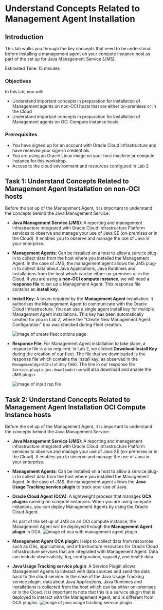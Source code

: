 # Understand Concepts Related to Management Agent Installation

## Introduction

This lab walks you through the key concepts that need to be understood before installing a management agent on your compute instance host as part of the set up for Java Management Service (JMS).

Estimated Time: 15 minutes

### Objectives

In this lab, you will:

* Understand important concepts in preparation for installation of Management agents on non-OCI hosts that are either on-premises or in the Cloud
* Understand important concepts in preparation for installation of Management agents on OCI Compute Instance hosts

### Prerequisites

* You have signed up for an account with Oracle Cloud Infrastructure and have received your sign-in credentials.
* You are using an Oracle Linux image on your host machine or compute instance for this workshop.
* Access to the cloud environment and resources configured in Lab 2


## Task 1: Understand Concepts Related to Management Agent Installation on non-OCI hosts

Before the set up of the Management Agent, it is important to understand the concepts behind the Java Management Service:

* **Java Management Service (JMS)**: A reporting and management infrastructure integrated with Oracle Cloud Infrastructure Platform services to observe and manage your use of Java SE (on-premises or in the Cloud). It enables you to observe and manage the use of Java in your enterprise.

* **Management Agents**: Can be installed on a host to allow a service plug-in to collect data from the host where you installed the Management Agent. In the case of JMS, the management agent allows the JMS plug-in to collect data about Java Applications, Java Runtimes and Installations from the host which can be either on-premises or in the Cloud. If you are using a **non-OCI compute instance**, we will need a **response file** to set up a Management Agent. This response file contains an **install key**.


* **Install Key**: A token required by the **Management Agent** installation. It authorises the Management Agent to communicate with the Oracle Cloud Infrastructure. You can use a single agent install key for multiple Management Agent installations.
This key has been automatically created for you in Lab 2, where the "Create New Management Agent Configuration" box was checked during Fleet creation.

  ![image of create fleet options page](/../images/create-fleet.png)

* **Response File**: For Management Agent installation to take place, a response file is also required. In Lab 2, we clicked **Download Install Key** during the creation of our fleet. The file that we downloaded is the response file which contains the install key, as observed in the `ManagementAgentInstallKey` field. The line in our response file `Service.plugin.jms.download=true` will also download and enable the JMS plugin.

  ![image of input rsp file](/../images/input-rsp-updated.png)

## Task 2: Understand Concepts Related to Management Agent Installation OCI Compute Instance hosts

Before the set up of the Management Agent, it is important to understand the concepts behind the Java Management Service:

* **Java Management Service (JMS)**: A reporting and management infrastructure integrated with Oracle Cloud Infrastructure Platform services to observe and manage your use of Java SE (on-premises or in the Cloud). It enables you to observe and manage the use of Java in your enterprise.

* **Management Agents**: Can be installed on a host to allow a service plug-in to collect data from the host where you installed the Management Agent. In the case of JMS, the management agent allows the **Java Usage Tracking service plugin** to track your use of Java.

* **Oracle Cloud Agent (OCA)**: A lightweight process that manages **OCA plugins** running on compute instances. When you are using compute instances, you can deploy Management Agents by using the Oracle Cloud Agent.

    As part of the set up of JMS on an OCI compute instance, the Management Agent will be deployed through the **Management Agent plugin** in OCA.
    ![image of oca with management agent plugin](/../images/oca-management-agent-plugin.png)

* **Management Agent OCA plugin**: Helps to collect data from resources such as OSs, applications, and infrastructure resources for Oracle Cloud Infrastructure services that are integrated with Management Agent. Data can include observability, log, configuration, capacity, and health data.

* **Java Usage Tracking service plugin**: A Service Plugin allows Management Agents to interact with data sources and send the data back to the cloud service. In the case of the Java Usage Tracking service plugin, data about Java Applications, Java Runtimes and Installations is collected from the host which can be either on-premises or in the Cloud. It is important to note that this is a service plugin that is deployed to interact with the Management Agent, and is different from OCA plugins.
  ![image of java usage tracking service plugin](/../images/java-usage-tracking-service-plugin.png)
